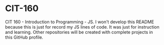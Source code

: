 # CIT-160
CIT 160 - Introduction to Programming - JS. I won't develop this README because this is just for record my JS lines of code. It was just for instruction and learning. Other repositories will be created with complete projects in this GitHub profile. 
